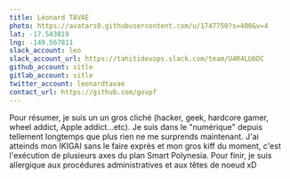 ```yaml
---
title: Léonard TAVAE
photo: https://avatars0.githubusercontent.com/u/1747750?s=400&v=4
lat: -17.543019
lng: -149.567811
slack_account: leo
slack_account_url: https://tahitidevops.slack.com/team/U4R4LU6DC
github_account: sitle
gitlab_account: sitle
twitter_account: leonardtavae
contact_url: https://github.com/govpf
---
```

Pour résumer, je suis un un gros cliché (hacker, geek, hardcore gamer, wheel addict, Apple addict...etc). Je suis dans le "numérique" depuis tellement longtemps que plus rien ne me surprends maintenant. J'ai atteinds mon IKIGAI sans le faire exprès et mon gros kiff du moment, c'est l'exécution de plusieurs axes du plan Smart Polynesia. Pour finir, je suis allergique aux procédures administratives et aux têtes de noeud xD